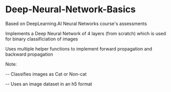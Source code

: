# Deep-Neural-Network-Basics
Based on DeepLearning.AI Neural Networks course's assessments

Implements a Deep Neural Network of 4 layers (from scratch) which is used for binary classificiation of images

Uses multiple helper functions to implement forward propagation and backward propagation

Note:

-- Classifies images as Cat or Non-cat

-- Uses an image dataset in an h5 format
